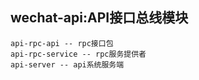 
wechat-api:API接口总线模块
------------------------
	api-rpc-api -- rpc接口包
	api-rpc-service -- rpc服务提供者
	api-server -- api系统服务端
